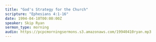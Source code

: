 ```yaml
---
title: "God's Strategy for the Church"
scripture: "Ephesians 4:1-16"
date: 1994-04-10T00:00:00Z
speaker: Skip Ryan
sermon_type: morning
audio: https://pcpcmorningsermons.s3.amazonaws.com/19940410ryan.mp3 
---
```



